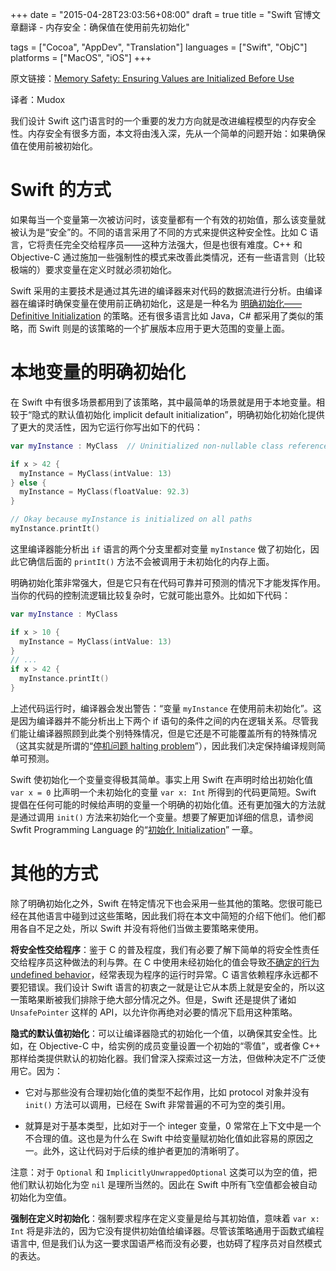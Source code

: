 +++
date = "2015-04-28T23:03:56+08:00"
draft = true
title = "Swift 官博文章翻译 - 内存安全：确保值在使用前先初始化"

tags      = ["Cocoa", "AppDev", "Translation"]
languages = ["Swift", "ObjC"]
platforms = ["MacOS", "iOS"]
+++

原文链接：[Memory Safety: Ensuring Values are Initialized Before Use](https://developer.apple.com/swift/blog/?id=28)

译者：Mudox

我们设计 Swift 这门语言时的一个重要的发力方向就是改进编程模型的内存安全性。内存安全有很多方面，本文将由浅入深，先从一个简单的问题开始：如果确保值在使用前被初始化。
<!--more-->

# Swift 的方式

如果每当一个变量第一次被访问时，该变量都有一个有效的初始值，那么该变量就被认为是“安全”的。不同的语言采用了不同的方式来提供这种安全性。比如 C 语言，它将责任完全交给程序员——这种方法强大，但是也很有难度。C++ 和 Objective-C 通过施加一些强制性的模式来改善此类情况，还有一些语言则（比较极端的）要求变量在定义时就必须初始化。

Swift 采用的主要技术是通过其先进的编译器来对代码的数据流进行分析。由编译器在编译时确保变量在使用前正确初始化，这是是一种名为 [明确初始化——Definitive Initialization](http://en.wikipedia.org/wiki/Definite_assignment_analysis) 的策略。还有很多语言比如 Java，C# 都采用了类似的策略，而 Swift 则是的该策略的一个扩展版本应用于更大范围的变量上面。

# 本地变量的明确初始化

在 Swift 中有很多场景都用到了该策略，其中最简单的场景就是用于本地变量。相较于“隐式的默认值初始化 implicit default initialization”，明确初始化初始化提供了更大的灵活性，因为它运行你写出如下的代码：

```swift
var myInstance : MyClass  // Uninitialized non-nullable class reference

if x > 42 {
  myInstance = MyClass(intValue: 13)
} else {
  myInstance = MyClass(floatValue: 92.3)
}

// Okay because myInstance is initialized on all paths
myInstance.printIt()
```

这里编译器能分析出 `if` 语言的两个分支里都对变量 `myInstance` 做了初始化，因此它确信后面的 `printIt()` 方法不会被调用于未初始化的内存上面。

明确初始化策非常强大，但是它只有在代码可靠并可预测的情况下才能发挥作用。当你的代码的控制流逻辑比较复杂时，它就可能出意外。比如如下代码：

```swift
var myInstance : MyClass

if x > 10 {
  myInstance = MyClass(intValue: 13)
}
// ...
if x > 42 {
  myInstance.printIt()
}
```
上述代码运行时，编译器会发出警告：“变量 `myInstance` 在使用前未初始化”。这是因为编译器并不能分析出上下两个 if 语句的条件之间的内在逻辑关系。尽管我们能让编译器照顾到此类个别特殊情况，但是它还是不可能覆盖所有的特殊情况（这其实就是所谓的“[停机问题 halting problem](http://en.wikipedia.org/wiki/Halting_problem)”），因此我们决定保持编译规则简单可预测。

Swift 使初始化一个变量变得极其简单。事实上用 Swift 在声明时给出初始化值 `var x = 0` 比声明一个未初始化的变量 `var x: Int` 所得到的代码更简短。Swift 提倡在任何可能的时候给声明的变量一个明确的初始化值。还有更加强大的方法就是通过调用 `init()` 方法来初始化一个变量。想要了解更加详细的信息，请参阅 Swfit Programming Language 的“[初始化 Initialization](https://developer.apple.com/library/ios/documentation/Swift/Conceptual/Swift_Programming_Language/Initialization.html)” 一章。

# 其他的方式

除了明确初始化之外，Swift 在特定情况下也会采用一些其他的策略。您很可能已经在其他语言中碰到过这些策略，因此我们将在本文中简短的介绍下他们。他们都用各自不足之处，所以 Swift 并没有将他们当做主要策略来使用。

__将安全性交给程序__：鉴于 C 的普及程度，我们有必要了解下简单的将安全性责任交给程序员这种做法的利与弊。在 C 中使用未经初始化的值会导致[不确定的行为 undefined behavior](http://blog.llvm.org/2011/05/what-every-c-programmer-should-know.html)，经常表现为程序的运行时异常。C 语言依赖程序永远都不要犯错误。我们设计 Swift 语言的初衷之一就是让它从本质上就是安全的，所以这一策略果断被我们排除于绝大部分情况之外。但是，Swift 还是提供了诸如 `UnsafePointer` 这样的 API，以允许你再绝对必要的情况下启用这种策略。

__隐式的默认值初始化__：可以让编译器隐式的初始化一个值，以确保其安全性。比如，在 Objective-C 中，给实例的成员变量设置一个初始的“零值”，或者像 C++ 那样给类提供默认的初始化器。我们曾深入探索过这一方法，但做种决定不广泛使用它。因为：

+ 它对与那些没有合理初始化值的类型不起作用，比如 protocol 对象并没有 `init()` 方法可以调用，已经在 Swift 非常普遍的不可为空的类引用。

+ 就算是对于基本类型，比如对于一个 integer 变量，0 常常在上下文中是一个不合理的值。这也是为什么在 Swift 中给变量赋初始化值如此容易的原因之一。此外，这让代码对于后续的维护者更加的清晰明了。

注意：对于 `Optional` 和 `ImplicitlyUnwrappedOptional` 这类可以为空的值，把他们默认初始化为空 `nil` 是理所当然的。因此在 Swift 中所有飞空值都会被自动初始化为空值。

__强制在定义时初始化__：强制要求程序在定义变量是给与其初始值，意味着 `var x: Int` 将是非法的，因为它没有提供初始值给编译器。尽管该策略通用于函数式编程语言中, 但是我们认为这一要求国语严格而没有必要，也妨碍了程序员对自然模式的表达。
